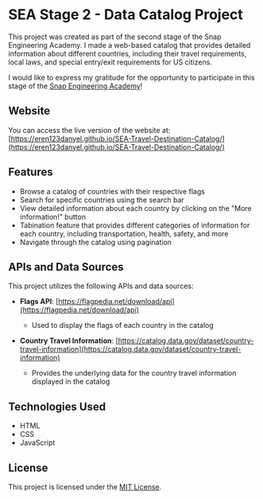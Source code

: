 # SEA Stage 2 - Data Catalog Project

This project was created as part of the second stage of the Snap Engineering Academy. I made a web-based catalog that provides detailed information about different countries, including their travel requirements, local laws, and special entry/exit requirements for US citizens.

I would like to express my gratitude for the opportunity to participate in this stage of the [Snap Engineering Academy](https://www.snapacademies.com/apply-now)!

## Website

You can access the live version of the website at: [https://eren123danyel.github.io/SEA-Travel-Destination-Catalog/](https://eren123danyel.github.io/SEA-Travel-Destination-Catalog/)

## Features

- Browse a catalog of countries with their respective flags
- Search for specific countries using the search bar
- View detailed information about each country by clicking on the "More information!" button
- Tabination feature that provides different categories of information for each country, including transportation, health, safety, and more
- Navigate through the catalog using pagination

## APIs and Data Sources

This project utilizes the following APIs and data sources:

- **Flags API**: [https://flagpedia.net/download/api](https://flagpedia.net/download/api)
  - Used to display the flags of each country in the catalog

- **Country Travel Information**: [https://catalog.data.gov/dataset/country-travel-information](https://catalog.data.gov/dataset/country-travel-information)
  - Provides the underlying data for the country travel information displayed in the catalog

## Technologies Used

- HTML
- CSS
- JavaScript

## License

This project is licensed under the [MIT License](https://raw.githubusercontent.com/eren123danyel/SEA-Travel-Destination-Catalog/main/LICENSE).